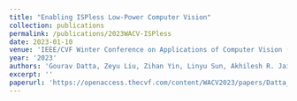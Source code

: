 ```yaml
---
title: "Enabling ISPless Low-Power Computer Vision"
collection: publications
permalink: /publications/2023WACV-ISPless
date: 2023-01-10
venue: 'IEEE/CVF Winter Conference on Applications of Computer Vision (WACV)'
year: '2023'
authors: 'Gourav Datta, Zeyu Liu, Zihan Yin, Linyu Sun, Akhilesh R. Jaiswal, Peter A. Beerel'
excerpt: ''
paperurl: 'https://openaccess.thecvf.com/content/WACV2023/papers/Datta_Enabling_ISPless_Low-Power_Computer_Vision_WACV_2023_paper.pdf'
---
```




